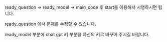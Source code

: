 ready_question -> ready_model -> main_code 후  start를 이용해서 시행하시면 됩니다. 

ready_question 에서 문제를 수정할 수 있습니다. 

ready_model 부분에 chat gpt 키 부분을 자신의 키로 바꾸어 주시길 바랍니다. 
